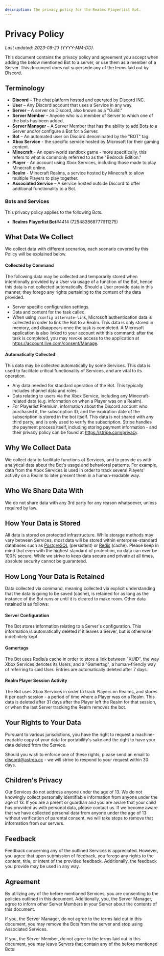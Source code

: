 ```yaml
---
description: The privacy policy for the Realms Playerlist Bot.
---
```


# Privacy Policy

*Last updated: 2023-08-23 (YYYY-MM-DD).*

This document contains the privacy policy and agreement you accept when adding the below mentioned Bot to a server, or use them as a member of a Server. This document does not supersede any of the terms laid out by Discord.

## Terminology

-   **Discord** – The chat platform hosted and operated by Discord INC.
-   **User** – Any Discord account that uses a Service in any way.
-   **Server** – A server on Discord, also known as a "Guild."
-   **Server Member** – Anyone who is a member of Server to which one of the bots has been added.
-   **Server Manager** – A Server Member that has the ability to add Bots to a Server and/or configure a Bot for a Server.
-   **Bot** – An automated user on Discord denominated by the "BOT" tag.
-   **Xbox Service** - the specific service hosted by Microsoft for their gaming content.
-   **Minecraft** - An open-world sandbox game - more specifically, this refers to what is commonly referred to as the "Bedrock Edition."
-   **Player** - An account using Xbox Services, including those made to play Minecraft online.
-   **Realm** - Minecraft Realms, a service hosted by Minecraft to allow multiple Players to play together.
-   **Associated Service** – A service hosted outside Discord to offer additional functionality to a Bot.

### Bots and Services

This privacy policy applies to the following Bots.

-   **Realms Playerlist Bot**#4414 (725483868777611275)

## What Data We Collect

We collect data with different scenarios, each scenario covered by this Policy will be explained below.

#### Collected by Command

The following data may be collected and temporarily stored when intentionally provided by a User via usage of a function of the Bot, hence this data is not collected automatically. Should a User provide data in this manner, they forego any rights pertaining to the content of the data provided.

-   Server specific configuration settings.
-   Data and content for the task called.
  -   When using `/config alternate-link`, Microsoft authentication data is collected in order to link the Bot to a Realm. This data is only stored in memory, and disappears once the task is completed. A Microsoft application is also linked to your account with this command: after the task is completed, you may revoke access to the application at https://account.live.com/consent/Manage.

#### Automatically Collected

This data may be collected automatically by some Services. This data is used to facilitate critical functionality of Services, and are vital to its operation.

-   Any data needed for standard operation of the Bot. This typically includes channel data and roles.
-   Data relating to users via the Xbox Service, including any Minecraft-related data (e.g. information on when a Player was on a Realm).
-   For Playerlist Premium, information about the Discord account who purchased it, the subscription ID, and the expiration date of the subscription is stored in the bot itself. This data is not shared with any third party, and is only used to verify the subscription. Stripe handles the payment process itself, including storing payment information - and their privacy policy can be found at https://stripe.com/privacy.

## Why We Collect Data

We collect data to facilitate functions of Services, and to provide us with analytical data about the Bot's usage and behavioral patterns. For example, data from the Xbox Services is used in order to track several Players' activity on a Realm to later present them in a human-readable way.

## Who We Share Data With

We do not share data with any 3rd party for any reason whatsoever, unless required by law.

## How Your Data is Stored

All data is stored on protected infrastructure. While storage methods may vary between Services, most data will be stored within enterprise-standard databases such as [PostgreSQL](https://www.postgresql.org/) (persistent) or [Redis](https://redis.io/) (cache). Please keep in mind that even with the highest standard of protection, no data can ever be 100% secure. While we strive to keep data secure and private at all times, absolute security cannot be guaranteed.

## How Long Your Data is Retained

Data collected via command, meaning collected via explicit understanding that the data is going to be saved (cache), is retained for as long as the instance of the Bot runs or until it is cleared to make room. Other data retained is as follows:

#### Server Configuration

The Bot stores information relating to a Server's configuration. This information is automatically deleted if it leaves a Server, but is otherwise indefinitely kept.

#### Gamertags

The Bot uses Redis/a cache in order to store a link between "XUID", the way Xbox Services denotes its Users, and a "Gamertag", a human-friendly way of referring to said User. Entries are automatically deleted after 7 days.

#### Realm Player Session Activity

The Bot uses Xbox Services in order to track Players on Realms, and stores it per each session - a period of time where a Player was on a Realm. This data is deleted after 31 days after the Player left the Realm for that session, or when the last Server tracking the Realm removes the bot.

## Your Rights to Your Data

Pursuant to various jurisdictions, you have the right to request a machine-readable copy of your data for portability's sake and the right to have your data deleted from the Service.

Should you wish to enforce one of these rights, please send an email to [discord@astrea.cc](mailto:discord@astrea.cc) - we will strive to respond to your request within 30 days.

## Children's Privacy

Our Services do not address anyone under the age of 13. We do not knowingly collect personally identifiable information from anyone under the age of 13. If you are a parent or guardian and you are aware that your child has provided us with personal data, please contact us. If we become aware that we have collected personal data from anyone under the age of 13 without verification of parental consent, we will take steps to remove that information from our servers.

## Feedback

Feedback concerning any of the outlined Services is appreciated. However, you agree that upon submission of feedback, you forego any rights to the content, title, or intent of the provided feedback. Additionally, the feedback you provide may be used in any way.

## Agreement

By utilizing any of the before mentioned Services, you are consenting to the policies outlined in this document. Additionally, you, the Server Manager, agree to inform other Server Members in your Server about the contents of this document.

If you, the Server Manager, do not agree to the terms laid out in this document, you may remove the Bots from the server and stop using Associated Services.

If you, the Server Member, do not agree to the terms laid out in this document, you may leave Servers that contain any of the before mentioned Bots.
